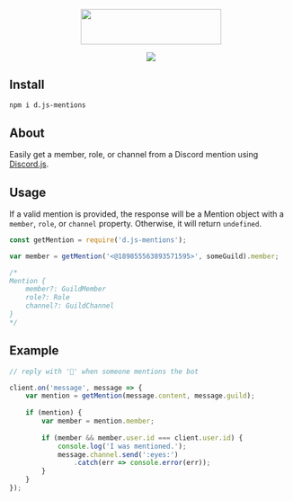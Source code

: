 <p align="center">
    <a href="https://github.com/slothiful/d.js-mentions"><img width="250" height="62.5" src="https://github.com/slothiful/d.js-mentions/blob/master/logo.png"></a>
</p>
<p align="center">
    <a href="https://github.com/slothiful/d.js-mentions"><img src="https://img.shields.io/npm/v/d.js-mentions.svg"></a>
</p>

## Install
```
npm i d.js-mentions
```

## About
Easily get a member, role, or channel from a Discord mention using [Discord.js](https://www.npmjs.com/package/discord.js).

## Usage
If a valid mention is provided, the response will be a Mention object with a `member`, `role`, or `channel` property. Otherwise, it will return `undefined`.

```js
const getMention = require('d.js-mentions');

var member = getMention('<@189855563893571595>', someGuild).member;

/*
Mention {
    member?: GuildMember
    role?: Role
    channel?: GuildChannel
}
*/
```

## Example
```js
// reply with '👀' when someone mentions the bot

client.on('message', message => {
    var mention = getMention(message.content, message.guild);
    
    if (mention) {
        var member = mention.member;
        
        if (member && member.user.id === client.user.id) {
            console.log('I was mentioned.');
            message.channel.send(':eyes:')
                .catch(err => console.error(err));
        }
    }
});
```
